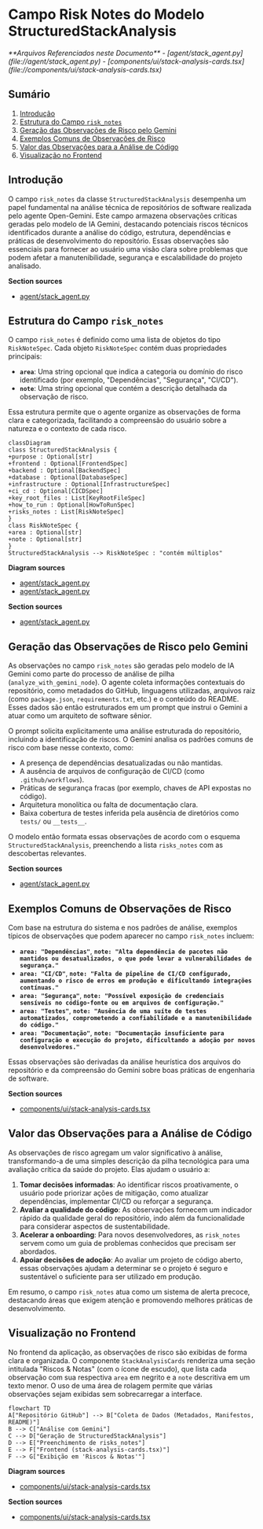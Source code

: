 # Campo Risk Notes do Modelo StructuredStackAnalysis

<cite>
**Arquivos Referenciados neste Documento**  
- [agent/stack_agent.py](file://agent/stack_agent.py)
- [components/ui/stack-analysis-cards.tsx](file://components/ui/stack-analysis-cards.tsx)
</cite>

## Sumário

1. [Introdução](#introdução)
2. [Estrutura do Campo `risk_notes`](#estrutura-do-campo-risk_notes)
3. [Geração das Observações de Risco pelo Gemini](#geração-das-observações-de-risco-pelo-gemini)
4. [Exemplos Comuns de Observações de Risco](#exemplos-comuns-de-observações-de-risco)
5. [Valor das Observações para a Análise de Código](#valor-das-observações-para-a-análise-de-código)
6. [Visualização no Frontend](#visualização-no-frontend)

## Introdução

O campo `risk_notes` da classe `StructuredStackAnalysis` desempenha um papel fundamental na análise técnica de repositórios de software realizada pelo agente Open-Gemini. Este campo armazena observações críticas geradas pelo modelo de IA Gemini, destacando potenciais riscos técnicos identificados durante a análise do código, estrutura, dependências e práticas de desenvolvimento do repositório. Essas observações são essenciais para fornecer ao usuário uma visão clara sobre problemas que podem afetar a manutenibilidade, segurança e escalabilidade do projeto analisado.

**Section sources**
- [agent/stack_agent.py](file://agent/stack_agent.py#L85-L94)

## Estrutura do Campo `risk_notes`

O campo `risk_notes` é definido como uma lista de objetos do tipo `RiskNoteSpec`. Cada objeto `RiskNoteSpec` contém duas propriedades principais:

- **`area`**: Uma string opcional que indica a categoria ou domínio do risco identificado (por exemplo, "Dependências", "Segurança", "CI/CD").
- **`note`**: Uma string opcional que contém a descrição detalhada da observação de risco.

Essa estrutura permite que o agente organize as observações de forma clara e categorizada, facilitando a compreensão do usuário sobre a natureza e o contexto de cada risco.

```mermaid
classDiagram
class StructuredStackAnalysis {
+purpose : Optional[str]
+frontend : Optional[FrontendSpec]
+backend : Optional[BackendSpec]
+database : Optional[DatabaseSpec]
+infrastructure : Optional[InfrastructureSpec]
+ci_cd : Optional[CICDSpec]
+key_root_files : List[KeyRootFileSpec]
+how_to_run : Optional[HowToRunSpec]
+risks_notes : List[RiskNoteSpec]
}
class RiskNoteSpec {
+area : Optional[str]
+note : Optional[str]
}
StructuredStackAnalysis --> RiskNoteSpec : "contém múltiplos"
```

**Diagram sources**
- [agent/stack_agent.py](file://agent/stack_agent.py#L80-L82)
- [agent/stack_agent.py](file://agent/stack_agent.py#L85-L94)

**Section sources**
- [agent/stack_agent.py](file://agent/stack_agent.py#L80-L82)

## Geração das Observações de Risco pelo Gemini

As observações no campo `risk_notes` são geradas pelo modelo de IA Gemini como parte do processo de análise de pilha (`analyze_with_gemini_node`). O agente coleta informações contextuais do repositório, como metadados do GitHub, linguagens utilizadas, arquivos raiz (como `package.json`, `requirements.txt`, etc.) e o conteúdo do README. Esses dados são então estruturados em um prompt que instrui o Gemini a atuar como um arquiteto de software sênior.

O prompt solicita explicitamente uma análise estruturada do repositório, incluindo a identificação de riscos. O Gemini analisa os padrões comuns de risco com base nesse contexto, como:
- A presença de dependências desatualizadas ou não mantidas.
- A ausência de arquivos de configuração de CI/CD (como `.github/workflows`).
- Práticas de segurança fracas (por exemplo, chaves de API expostas no código).
- Arquitetura monolítica ou falta de documentação clara.
- Baixa cobertura de testes inferida pela ausência de diretórios como `tests/` ou `__tests__`.

O modelo então formata essas observações de acordo com o esquema `StructuredStackAnalysis`, preenchendo a lista `risks_notes` com as descobertas relevantes.

**Section sources**
- [agent/stack_agent.py](file://agent/stack_agent.py#L338-L379)

## Exemplos Comuns de Observações de Risco

Com base na estrutura do sistema e nos padrões de análise, exemplos típicos de observações que podem aparecer no campo `risk_notes` incluem:

- **`area: "Dependências"`**, **`note: "Alta dependência de pacotes não mantidos ou desatualizados, o que pode levar a vulnerabilidades de segurança."`**
- **`area: "CI/CD"`**, **`note: "Falta de pipeline de CI/CD configurado, aumentando o risco de erros em produção e dificultando integrações contínuas."`**
- **`area: "Segurança"`**, **`note: "Possível exposição de credenciais sensíveis no código-fonte ou em arquivos de configuração."`**
- **`area: "Testes"`**, **`note: "Ausência de uma suíte de testes automatizados, comprometendo a confiabilidade e a manutenibilidade do código."`**
- **`area: "Documentação"`**, **`note: "Documentação insuficiente para configuração e execução do projeto, dificultando a adoção por novos desenvolvedores."`**

Essas observações são derivadas da análise heurística dos arquivos do repositório e da compreensão do Gemini sobre boas práticas de engenharia de software.

**Section sources**
- [components/ui/stack-analysis-cards.tsx](file://components/ui/stack-analysis-cards.tsx#L239-L258)

## Valor das Observações para a Análise de Código

As observações de risco agregam um valor significativo à análise, transformando-a de uma simples descrição da pilha tecnológica para uma avaliação crítica da saúde do projeto. Elas ajudam o usuário a:

1. **Tomar decisões informadas**: Ao identificar riscos proativamente, o usuário pode priorizar ações de mitigação, como atualizar dependências, implementar CI/CD ou reforçar a segurança.
2. **Avaliar a qualidade do código**: As observações fornecem um indicador rápido da qualidade geral do repositório, indo além da funcionalidade para considerar aspectos de sustentabilidade.
3. **Acelerar a onboarding**: Para novos desenvolvedores, as `risk_notes` servem como um guia de problemas conhecidos que precisam ser abordados.
4. **Apoiar decisões de adoção**: Ao avaliar um projeto de código aberto, essas observações ajudam a determinar se o projeto é seguro e sustentável o suficiente para ser utilizado em produção.

Em resumo, o campo `risk_notes` atua como um sistema de alerta precoce, destacando áreas que exigem atenção e promovendo melhores práticas de desenvolvimento.

## Visualização no Frontend

No frontend da aplicação, as observações de risco são exibidas de forma clara e organizada. O componente `StackAnalysisCards` renderiza uma seção intitulada "Riscos & Notas" (com o ícone de escudo), que lista cada observação com sua respectiva `area` em negrito e a `note` descritiva em um texto menor. O uso de uma área de rolagem permite que várias observações sejam exibidas sem sobrecarregar a interface.

```mermaid
flowchart TD
A["Repositório GitHub"] --> B["Coleta de Dados (Metadados, Manifestos, README)"]
B --> C["Análise com Gemini"]
C --> D["Geração de StructuredStackAnalysis"]
D --> E["Preenchimento de risks_notes"]
E --> F["Frontend (stack-analysis-cards.tsx)"]
F --> G["Exibição em 'Riscos & Notas'"]
```

**Diagram sources**
- [components/ui/stack-analysis-cards.tsx](file://components/ui/stack-analysis-cards.tsx#L239-L258)

**Section sources**
- [components/ui/stack-analysis-cards.tsx](file://components/ui/stack-analysis-cards.tsx#L0-L48)